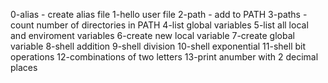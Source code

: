 0-alias - create alias file
1-hello user file
2-path - add to PATH
3-paths - count number of directories in PATH
4-list global variables
5-list all local and enviroment variables
6-create new local variable
7-create global variable
8-shell addition
9-shell division
10-shell exponential
11-shell bit operations
12-combinations of two letters
13-print anumber with 2 decimal places

